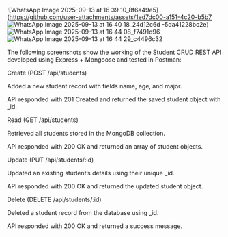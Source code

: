 ![WhatsApp Image 2025-09-13 at 16 39 10_8f6a49e5](https://github.com/user-attachments/assets/1ed7dc00-a151-4c20-b5b7
![WhatsApp Image 2025-09-13 at 16 40 18_24d12c6d](https://github.com/user-attachments/assets/1b7b7087-4a76-457b-bf99-c81b91e3167e)
-5da41228bc2e)
![WhatsApp Image 2025-09-13 at 16 44 08_f7491d96](https://github.com/user-attachments/assets/3234372d-88ca-4f5d-8a65-dec187a43225)
![WhatsApp Image 2025-09-13 at 16 44 29_c4496c32](https://github.com/user-attachments/assets/47e34a2c-c12f-49d9-9e78-25269cb658bf)



The following screenshots show the working of the Student CRUD REST API developed using Express + Mongoose and tested in Postman:

Create (POST /api/students)

Added a new student record with fields name, age, and major.

API responded with 201 Created and returned the saved student object with _id.

Read (GET /api/students)

Retrieved all students stored in the MongoDB collection.

API responded with 200 OK and returned an array of student objects.

Update (PUT /api/students/:id)

Updated an existing student’s details using their unique _id.

API responded with 200 OK and returned the updated student object.

Delete (DELETE /api/students/:id)

Deleted a student record from the database using _id.

API responded with 200 OK and returned a success message.
